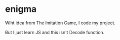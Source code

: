 # enigma
Wiht idea from The Imitation Game, I code my project.

But I just learn JS and this isn't Decode function.

